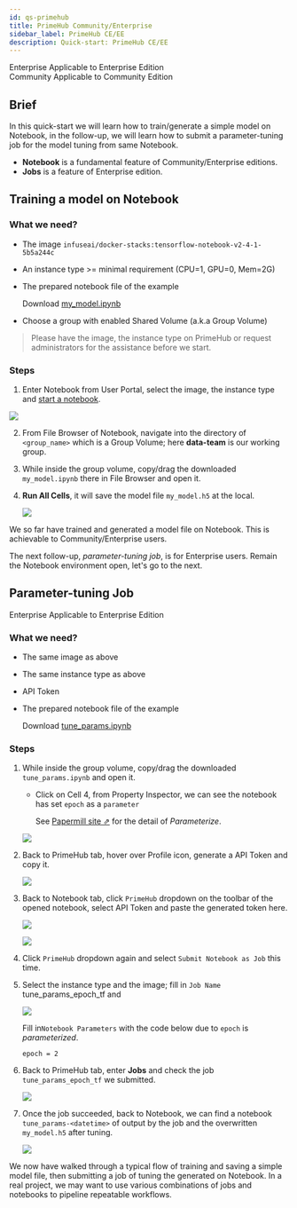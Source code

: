 ```yaml
---
id: qs-primehub
title: PrimeHub Community/Enterprise
sidebar_label: PrimeHub CE/EE
description: Quick-start: PrimeHub CE/EE
---
```


<div class="label-sect">
  <div class="ee-only tooltip">Enterprise
    <span class="tooltiptext">Applicable to Enterprise Edition</span>
  </div>
  <div class="ce-only tooltip">Community
    <span class="tooltiptext">Applicable to Community Edition</span>
  </div>
</div>

## Brief

In this quick-start we will learn how to train/generate a simple model on Notebook, in the follow-up, we will learn how to submit a parameter-tuning job for the model tuning from same Notebook.

- **Notebook** is a fundamental feature of Community/Enterprise editions.
- **Jobs** is a feature of Enterprise edition.

## Training a model on Notebook

### What we need?

- The image `infuseai/docker-stacks:tensorflow-notebook-v2-4-1-5b5a244c`
- An instance type >= minimal requirement (CPU=1, GPU=0, Mem=2G)
- The prepared notebook file of the example

    Download [my_model.ipynb](assets/my_model.ipynb)

- Choose a group with enabled Shared Volume (a.k.a Group Volume)

>Please have the image, the instance type on PrimeHub or request administrators for the assistance before we start.

### Steps

1. Enter Notebook from User Portal, select the image, the instance type and [start a notebook](launch-project).

![](assets/qs_notebook.png)
    
2. From File Browser of Notebook, navigate into the directory of `<group_name>`  which is a Group Volume; here **data-team** is our working group.

3. While inside the group volume, copy/drag the downloaded  `my_model.ipynb` there in File Browser and open it.

4. **Run All Cells**, it will save the model file `my_model.h5` at the local.

    ![](assets/qs_trained_model.png)

We so far have trained and generated a model file on Notebook. This is achievable to Community/Enterprise users.

The next follow-up, *parameter-tuning job*, is for Enterprise users. Remain the Notebook environment open, let's go to the next.

## Parameter-tuning Job

<div class="label-sect">
  <div class="ee-only tooltip">Enterprise
    <span class="tooltiptext">Applicable to Enterprise Edition</span>
  </div>
</div>

### What we need?

- The same image as above
- The same instance type as above
- API Token
- The prepared notebook file of the example

    Download [tune_params.ipynb](assets/tune_params.ipynb)

### Steps

1. While inside the group volume, copy/drag the downloaded `tune_params.ipynb` and open it.
    - Click on Cell 4, from Property Inspector, we can see the notebook has set `epoch` as a `parameter`

        See [Papermill site &neArr;](https://papermill.readthedocs.io/en/latest/usage-parameterize.html) for the detail of *Parameterize*.

    ![](assets/qs_tune_job_parameter.png)

2. Back to PrimeHub tab, hover over Profile icon, generate a API Token and copy it.

    ![](assets/qs_api_token.png)

3. Back to Notebook tab, click `PrimeHub` dropdown on the toolbar of the opened notebook, select API Token and paste the generated token here.

    ![](assets/qs_primehub_ext.png)

    ![](assets/qs_ext_api_token.png)

4. Click `PrimeHub` dropdown again and select `Submit Notebook as Job` this time.

5. Select the instance type and the image; fill in `Job Name` tune_params_epoch_tf and 

    ![](assets/qs_notebook_job.png)

    Fill in`Notebook Parameters` with the code below due to `epoch` is *parameterized*.

    ```
    epoch = 2
    ```

6. Back to PrimeHub tab, enter **Jobs** and check the job `tune_params_epoch_tf` we submitted.

    ![](assets/qs_tune_job_detail.png)

7. Once the job succeeded, back to Notebook, we can find a notebook `tune_params-<datetime>` of output by the job and the overwritten `my_model.h5` after tuning.

    ![](assets/qs_tune_job_output.png)

We now have walked through a typical flow of training and saving a simple model file, then submitting a job of tuning the generated on Notebook. In a real project, we may want to use various combinations of jobs and notebooks to pipeline repeatable workflows.
